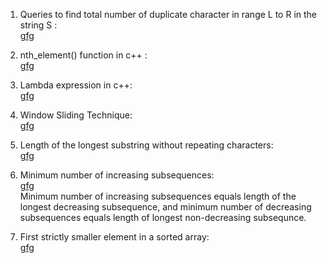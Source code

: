 1. Queries to find total number of duplicate character in range L to R in the string S :<br>
<a href="https://www.geeksforgeeks.org/queries-to-find-total-number-of-duplicate-character-in-range-l-to-r-in-the-string-s/">gfg</a>

2. nth_element() function in c++ :<br>
<a href="https://www.geeksforgeeks.org/stdnth_element-in-cpp/">gfg</a>

3. Lambda expression in c++:<br>
<a href="https://www.geeksforgeeks.org/lambda-expression-in-c/">gfg</a>

4. Window Sliding Technique:<br>
<a href="https://www.geeksforgeeks.org/window-sliding-technique/">gfg</a>

5. Length of the longest substring without repeating characters:<br>
<a href="https://www.geeksforgeeks.org/length-of-the-longest-substring-without-repeating-characters/">gfg</a>

6. Minimum number of increasing subsequences:<br>
<a href="https://www.geeksforgeeks.org/minimum-number-of-increasing-subsequences/">gfg</a><br>
Minimum number of increasing subsequences equals length of the longest decreasing subsequence, and minimum number of decreasing subsequences equals length of longest non-decreasing subsequnce.

7. First strictly smaller element in a sorted array:<br>
<a href="https://www.geeksforgeeks.org/first-strictly-smaller-element-in-a-sorted-array-in-java/">gfg</a>
